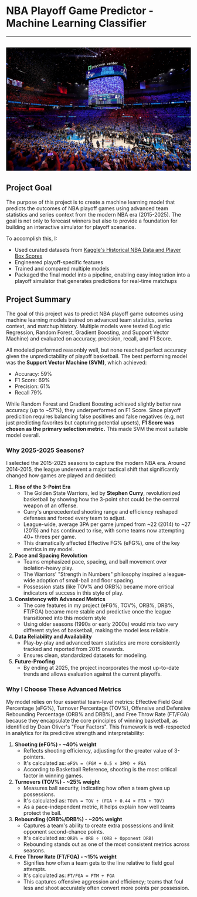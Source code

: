 # NBA Playoff Game Predictor - Machine Learning Classifier
---
![NBA Playoffs Court](https://github.com/savannahvo/NBA-Playoffs-Game-Predictor/blob/main/2025%20NBA%20Playoffs%20Court.jpeg?raw=true)
---
## Project Goal
The purpose of this project is to create a machine learning model that predicts the outcomes of NBA playoff games using advanced team statistics and series context from the modern NBA era (2015-2025). The goal is not only to forecast winners but also to provide a foundation for building an interactive simulator for playoff scenarios.

To accomplish this, I:
- Used curated datasets from [Kaggle's Historical NBA Data and Player Box Scores](https://www.kaggle.com/datasets/wyattowalsh/basketball)
- Engineered playoff-specific features
- Trained and compared multiple models
- Packaged the final model into a pipeline, enabling easy integration into a playoff simulator that generates predictions for real-time matchups

## Project Summary
The goal of this project was to predict NBA playoff game outcomes using machine learning models trained on advanced team statistics, series context, and matchup history. Multiple models were tested (Logistic Regression, Random Forest, Gradient Boosting, and Support Vector Machine) and evaluated on accuracy, precision, recall, and F1 Score.

All modeled performed reasonbly well, but none reached perfect accuracy given the unpredictability of playoff basketball. The best performing model was the **Support Vector Machine (SVM)**, which achieved:
- Accuracy: 59%
- F1 Score: 69%
- Precision: 61%
- Recall 79%

While Random Forest and Gradient Boosting achieved slightly better raw accuracy (up to ~57%), they underperformed on F1 Score. Since playoff predicition requires balancing false positives and false negatives (e.g, not just predicting favorites but capturing potential upsets), **F1 Score was chosen as the primary selection metric.** This made SVM the most suitable model overall. 

### Why 2025-2025 Seasons?
I selected the 2015-2025 seasons to capture the modern NBA era. Around 2014-2015, the league underwent a major tactical shift that significantly changed how games are played and decided:  
  1. **Rise of the 3-Point Era**
     - The Golden State Warriors, led by **Stephen Curry**, revolutionized basketball by showing how the 3-point shot could be the central weapon of an offense.
     - Curry's unprecedented shooting range and efficiency reshaped defenses and forced every team to adjust.
     - League-wide, average 3PA per game jumped from ~22 (2014) to ~27 (2015) and has continued to rise, with some teams now attempting 40+ threes per game.
     - This dramatically affected Effective FG% (eFG%), one of the key metrics in my model.
  2. **Pace and Spacing Revolution**
     - Teams emphasized pace, spacing, and ball movement over isolation-heavy play.
     - The Warriors' "Strength in Numbers" philosophy inspired a league-wide adoption of small-ball and floor spacing.
     - Possession stats (like TOV% and ORB%) became more critical indicators of success in this style of play.
  3. **Consistency with Advanced Metrics**
     - The core features in my project (eFG%, TOV%, ORB%, DRB%, FT/FGA) became more stable and predictive once the league transitioned into this modern style
     - Using older seasons (1990s or early 2000s) would mix two very different styles of basketball, making the model less reliable.
  4. **Data Reliability and Availability**
     - Play-by-play and advanced team statistics are more consistently tracked and reported from 2015 onwards.
     - Ensures clean, standardized datasets for modeling.
  5. **Future-Proofing**
     - By ending at 2025, the project incorporates the most up-to-date trends and allows evaluation against the current playoffs.

### Why I Choose These Advanced Metrics
My model relies on four essential team-level metrics: Effective Field Goal Percentage (eFG%), Turnover Percentage (TOV%), Offensive and Defensive Rebounding Percentage (ORB% and DRB%), and Free Throw Rate (FT/FGA) because they encapsulate the core principles of winning basketball, as identified by Dean Oliver's "Four Factors". This framework is well-respected in analytics for its predictive strength and interpretability:
  1. **Shooting (eFG%) - ~40% weight**
     - Reflects shooting efficiency, adjusting for the greater value of 3-pointers.
     - It's calculated as: `eFG% = (FGM + 0.5 × 3PM) ÷ FGA`
     - According to Basketball Reference, shooting is the most critical factor in winning games.
  2. **Turnovers (TOV%) - ~25% weight**
     - Measures ball security, indicating how often a team gives up possessions.
     - It's calculated as: `TOV% = TOV ÷ (FGA + 0.44 × FTA + TOV)`
     - As a pace-independent metric, it helps explain how well teams protect the ball.
  3. **Rebounding (ORB%/DRB%) - ~20% weight**
     - Captures a team's ability to create extra possessions and limit opponent second-chance points.
     - It's calculated as: `ORB% = ORB ÷ (ORB + Opponent DRB)`
     - Rebounding stands out as one of the most consistent metrics across seasons.
  4. **Free Throw Rate (FT/FGA) - ~15% weight**
     - Signifies how often a team gets to the line relative to field goal attempts.
     - It's calculated as: `FT/FGA = FTM ÷ FGA`
     - This captures offensive aggression and efficiency; teams that foul less and shoot accurately often convert more points per possession.
